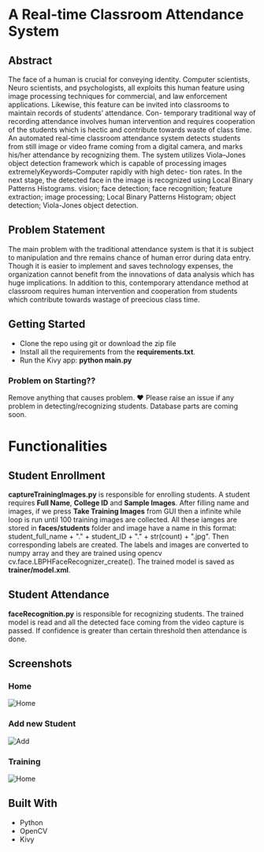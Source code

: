 # A Real-time Classroom Attendance System
## Abstract
The face of a human is crucial for conveying identity. Computer scientists, Neuro scientists, and psychologists, all exploits this human feature using image processing
techniques for commercial, and law enforcement applications. Likewise, this feature can be invited into classrooms to maintain records of students’ attendance. Con-
temporary traditional way of recording attendance involves human intervention and requires cooperation of the students which is hectic and contribute towards waste of
class time. An automated real-time classroom attendance system detects students from still image or video frame coming from a digital camera, and marks his/her
attendance by recognizing them. The system utilizes Viola–Jones object detection framework which is capable of processing images extremelyKeywords–Computer rapidly with high detec-
tion rates. In the next stage, the detected face in the image is recognized using Local Binary Patterns Histograms.
 vision; face detection; face recognition; feature extraction; image processing; Local Binary Patterns Histogram; object detection; Viola-Jones object detection.

## Problem Statement
The main problem with the traditional attendance system is that it is subject to manipulation and thre remains chance of human error during data entry.
Though it is easier to implement and saves technology expenses, the organization cannot benefit from the innovations of data analysis which has huge implications.
In addition  to this, contemporary attendance method at classroom requires human intervention and cooperation from students which contribute towards wastage of preecious
class time.

## Getting Started

- Clone the repo using git or download the zip file
- Install all the requirements from the **requirements.txt**.
- Run the Kivy app: **python main.py**

### Problem on Starting??
Remove anything that causes problem. :heart: Please raise an issue if any problem in detecting/recognizing students. Database parts are coming soon.

# Functionalities

## Student Enrollment

**captureTrainingImages.py** is responsible for enrolling students. A student requires **Full Name**, **College ID** and **Sample Images**. After filling name and images, if
we press **Take Training Images** from GUI then a infinite while loop is run until 100 training images are collected. All these iamges are stored in **faces/students** folder and image have a name in this format:  student_full_name + "." + student_ID + "." + str(count) + ".jpg". Then corresponding labels are created. The labels and images are converted to numpy array and they are trained using opencv cv.face.LBPHFaceRecognizer_create(). The trained model is saved as **trainer/model.xml**.


## Student Attendance

**faceRecognition.py** is responsible for recognizing students. The trained model is read and all the detected face coming from the video capture is passed. If confidence
is greater than certain threshold then attendance is done.


## Screenshots

### Home
![Home](assets/README/home.png)

### Add new Student
![Add](assets/README/add_new.png)

### Training
![Home](assets/README/training.png)

## Built With
* Python
* OpenCV
* Kivy



